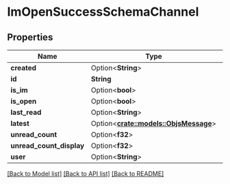 # ImOpenSuccessSchemaChannel

## Properties

Name | Type | Description | Notes
------------ | ------------- | ------------- | -------------
**created** | Option<**String**> |  | [optional]
**id** | **String** |  | 
**is_im** | Option<**bool**> |  | [optional]
**is_open** | Option<**bool**> |  | [optional]
**last_read** | Option<**String**> |  | [optional]
**latest** | Option<[**crate::models::ObjsMessage**](objs_message.md)> |  | [optional]
**unread_count** | Option<**f32**> |  | [optional]
**unread_count_display** | Option<**f32**> |  | [optional]
**user** | Option<**String**> |  | [optional]

[[Back to Model list]](../README.md#documentation-for-models) [[Back to API list]](../README.md#documentation-for-api-endpoints) [[Back to README]](../README.md)


